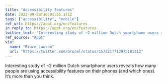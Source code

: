 ```yaml
---
title: "Accessibility features"
date: 2022-09-28T16:01:55.171Z
tags: ["accessibility", "mobile"]
ref_url: https://appt.org/en/features
in_reply_to: https://appt.org/en/features
twitter_text: "Interesting study of ~2 million Dutch smartphone users reveals how many people are using accessibility features on their phones (and which ones). It’s more than you think."
ref_source: "Appt"
via:
  name: "Bruce Lawson"
  url: "https://twitter.com/brucel/status/1573217713975181313"
---
```


Interesting study of ~2 million Dutch smartphone users reveals how many people are using accessibility features on their phones (and which ones). It’s more than you think.
